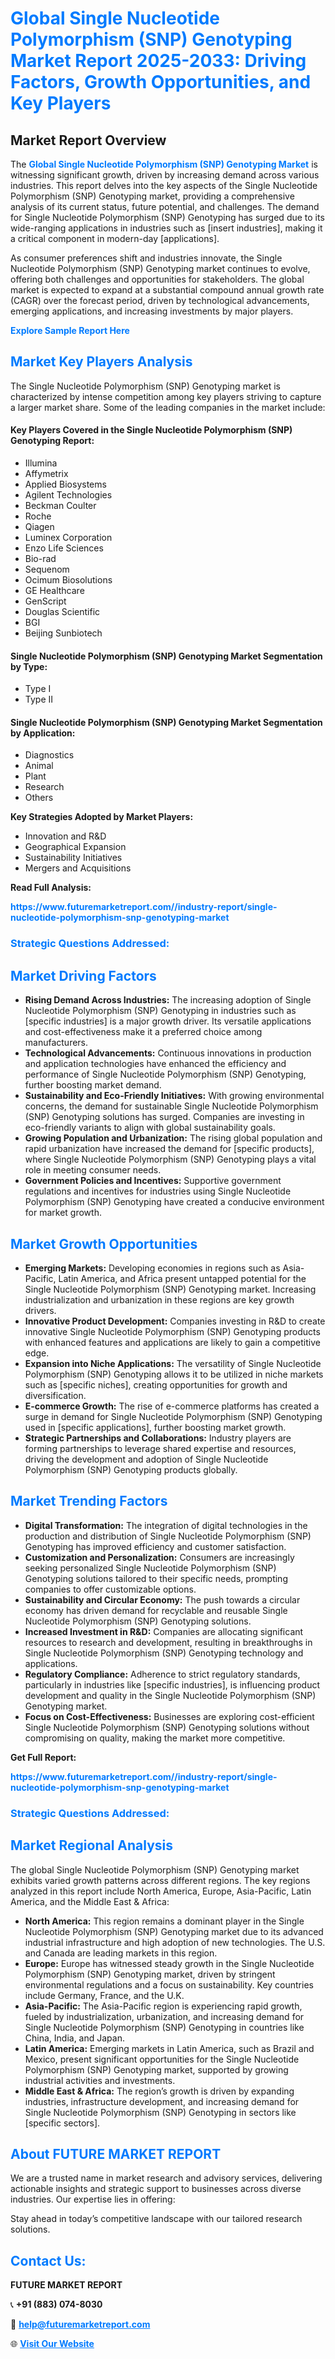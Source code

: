 <h1 style="color: #007BFF;">Global Single Nucleotide Polymorphism (SNP) Genotyping Market Report 2025-2033: Driving Factors, Growth Opportunities, and Key Players</h1>

<section id="overview">
<h2>Market Report Overview</h2>
<p>The <a href="https://www.futuremarketreport.com//industry-report/single-nucleotide-polymorphism-snp-genotyping-market" style="color: #007BFF; text-decoration: none;"><strong>Global Single Nucleotide Polymorphism (SNP) Genotyping Market</strong></a> is witnessing significant growth, driven by increasing demand across various industries. This report delves into the key aspects of the Single Nucleotide Polymorphism (SNP) Genotyping market, providing a comprehensive analysis of its current status, future potential, and challenges. The demand for Single Nucleotide Polymorphism (SNP) Genotyping has surged due to its wide-ranging applications in industries such as [insert industries], making it a critical component in modern-day [applications].</p>
<p>As consumer preferences shift and industries innovate, the Single Nucleotide Polymorphism (SNP) Genotyping market continues to evolve, offering both challenges and opportunities for stakeholders. The global market is expected to expand at a substantial compound annual growth rate (CAGR) over the forecast period, driven by technological advancements, emerging applications, and increasing investments by major players.</p>
</section>

<section id="overview">
<p><a href="https://www.futuremarketreport.com//request-sample/reportId=91296" style="color: #007BFF; text-decoration: none;"><strong>Explore Sample Report Here</strong></a></p>
</section>

<section id="key-players">
<h2 style="color: #007BFF;">Market Key Players Analysis</h2>
<p>The Single Nucleotide Polymorphism (SNP) Genotyping market is characterized by intense competition among key players striving to capture a larger market share. Some of the leading companies in the market include:</p>
<h4>Key Players Covered in the Single Nucleotide Polymorphism (SNP) Genotyping Report:</h4>
<ul><li>Illumina</li><li>Affymetrix</li><li>Applied Biosystems</li><li>Agilent Technologies</li><li>Beckman Coulter</li><li>Roche</li><li>Qiagen</li><li>Luminex Corporation</li><li>Enzo Life Sciences</li><li>Bio-rad</li><li>Sequenom</li><li>Ocimum Biosolutions</li><li>GE Healthcare</li><li>GenScript</li><li>Douglas Scientific</li><li>BGI</li><li>Beijing Sunbiotech</li></ul>
<h4>Single Nucleotide Polymorphism (SNP) Genotyping Market Segmentation by Type:</h4>
<ul><li>Type I</li><li>Type II</li></ul>

<h4>Single Nucleotide Polymorphism (SNP) Genotyping Market Segmentation by Application:</h4>
<ul><li>Diagnostics</li><li>Animal</li><li>Plant</li><li>Research</li><li>Others</li></ul>
<p><strong>Key Strategies Adopted by Market Players:</strong></p>
<ul>
<li>Innovation and R&D</li>
<li>Geographical Expansion</li>
<li>Sustainability Initiatives</li>
<li>Mergers and Acquisitions</li>
</ul>
</section>

<section>
<p><strong>Read Full Analysis: </strong></p><a href="https://www.futuremarketreport.com//industry-report/single-nucleotide-polymorphism-snp-genotyping-market" style="color: #007BFF; text-decoration: none;"><strong>https://www.futuremarketreport.com//industry-report/single-nucleotide-polymorphism-snp-genotyping-market</strong></a>
<h3 style="color: #007BFF;">Strategic Questions Addressed:</h3>
</section>

<section id="driving-factors">
<h2 style="color: #007BFF;">Market Driving Factors</h2>
<ul>
<li><strong>Rising Demand Across Industries:</strong> The increasing adoption of Single Nucleotide Polymorphism (SNP) Genotyping in industries such as [specific industries] is a major growth driver. Its versatile applications and cost-effectiveness make it a preferred choice among manufacturers.</li>
<li><strong>Technological Advancements:</strong> Continuous innovations in production and application technologies have enhanced the efficiency and performance of Single Nucleotide Polymorphism (SNP) Genotyping, further boosting market demand.</li>
<li><strong>Sustainability and Eco-Friendly Initiatives:</strong> With growing environmental concerns, the demand for sustainable Single Nucleotide Polymorphism (SNP) Genotyping solutions has surged. Companies are investing in eco-friendly variants to align with global sustainability goals.</li>
<li><strong>Growing Population and Urbanization:</strong> The rising global population and rapid urbanization have increased the demand for [specific products], where Single Nucleotide Polymorphism (SNP) Genotyping plays a vital role in meeting consumer needs.</li>
<li><strong>Government Policies and Incentives:</strong> Supportive government regulations and incentives for industries using Single Nucleotide Polymorphism (SNP) Genotyping have created a conducive environment for market growth.</li>
</ul>
</section>

<section id="growth-opportunities">
<h2 style="color: #007BFF;">Market Growth Opportunities</h2>
<ul>
<li><strong>Emerging Markets:</strong> Developing economies in regions such as Asia-Pacific, Latin America, and Africa present untapped potential for the Single Nucleotide Polymorphism (SNP) Genotyping market. Increasing industrialization and urbanization in these regions are key growth drivers.</li>
<li><strong>Innovative Product Development:</strong> Companies investing in R&D to create innovative Single Nucleotide Polymorphism (SNP) Genotyping products with enhanced features and applications are likely to gain a competitive edge.</li>
<li><strong>Expansion into Niche Applications:</strong> The versatility of Single Nucleotide Polymorphism (SNP) Genotyping allows it to be utilized in niche markets such as [specific niches], creating opportunities for growth and diversification.</li>
<li><strong>E-commerce Growth:</strong> The rise of e-commerce platforms has created a surge in demand for Single Nucleotide Polymorphism (SNP) Genotyping used in [specific applications], further boosting market growth.</li>
<li><strong>Strategic Partnerships and Collaborations:</strong> Industry players are forming partnerships to leverage shared expertise and resources, driving the development and adoption of Single Nucleotide Polymorphism (SNP) Genotyping products globally.</li>
</ul>
</section>

<section id="trending-factors">
<h2 style="color: #007BFF;">Market Trending Factors</h2>
<ul>
<li><strong>Digital Transformation:</strong> The integration of digital technologies in the production and distribution of Single Nucleotide Polymorphism (SNP) Genotyping has improved efficiency and customer satisfaction.</li>
<li><strong>Customization and Personalization:</strong> Consumers are increasingly seeking personalized Single Nucleotide Polymorphism (SNP) Genotyping solutions tailored to their specific needs, prompting companies to offer customizable options.</li>
<li><strong>Sustainability and Circular Economy:</strong> The push towards a circular economy has driven demand for recyclable and reusable Single Nucleotide Polymorphism (SNP) Genotyping solutions.</li>
<li><strong>Increased Investment in R&D:</strong> Companies are allocating significant resources to research and development, resulting in breakthroughs in Single Nucleotide Polymorphism (SNP) Genotyping technology and applications.</li>
<li><strong>Regulatory Compliance:</strong> Adherence to strict regulatory standards, particularly in industries like [specific industries], is influencing product development and quality in the Single Nucleotide Polymorphism (SNP) Genotyping market.</li>
<li><strong>Focus on Cost-Effectiveness:</strong> Businesses are exploring cost-efficient Single Nucleotide Polymorphism (SNP) Genotyping solutions without compromising on quality, making the market more competitive.</li>
</ul>
</section>

<section>
<p><strong>Get Full Report: </strong></p><a href="https://www.futuremarketreport.com//industry-report/single-nucleotide-polymorphism-snp-genotyping-market" style="color: #007BFF; text-decoration: none;"><strong>https://www.futuremarketreport.com//industry-report/single-nucleotide-polymorphism-snp-genotyping-market</strong></a>
<h3 style="color: #007BFF;">Strategic Questions Addressed:</h3>
</section>


<section id="regional-analysis">
<h2 style="color: #007BFF;">Market Regional Analysis</h2>
<p>The global Single Nucleotide Polymorphism (SNP) Genotyping market exhibits varied growth patterns across different regions. The key regions analyzed in this report include North America, Europe, Asia-Pacific, Latin America, and the Middle East & Africa:</p>
<ul>
<li><strong>North America:</strong> This region remains a dominant player in the Single Nucleotide Polymorphism (SNP) Genotyping market due to its advanced industrial infrastructure and high adoption of new technologies. The U.S. and Canada are leading markets in this region.</li>
<li><strong>Europe:</strong> Europe has witnessed steady growth in the Single Nucleotide Polymorphism (SNP) Genotyping market, driven by stringent environmental regulations and a focus on sustainability. Key countries include Germany, France, and the U.K.</li>
<li><strong>Asia-Pacific:</strong> The Asia-Pacific region is experiencing rapid growth, fueled by industrialization, urbanization, and increasing demand for Single Nucleotide Polymorphism (SNP) Genotyping in countries like China, India, and Japan.</li>
<li><strong>Latin America:</strong> Emerging markets in Latin America, such as Brazil and Mexico, present significant opportunities for the Single Nucleotide Polymorphism (SNP) Genotyping market, supported by growing industrial activities and investments.</li>
<li><strong>Middle East & Africa:</strong> The region’s growth is driven by expanding industries, infrastructure development, and increasing demand for Single Nucleotide Polymorphism (SNP) Genotyping in sectors like [specific sectors].</li>
</ul>
</section>

<footer>
<h2 style="color: #007BFF;">About FUTURE MARKET REPORT</h2>
<p>We are a trusted name in market research and advisory services, delivering actionable insights and strategic support to businesses across diverse industries. Our expertise lies in offering:</p>

<p>Stay ahead in today’s competitive landscape with our tailored research solutions.</p>

<h2 style="color: #007BFF;">Contact Us:</h2>
<p><strong>FUTURE MARKET REPORT</strong></p>
<p>📞 <strong>+91 (883) 074-8030</strong></p>
<p>📧 <strong><a href="mailto:help@futuremarketreport.com" style="color: #007BFF;">help@futuremarketreport.com</a></strong></p>
<p>🌐 <strong><a href="https://www.futuremarketreport.com/" style="color: #007BFF;">Visit Our Website</a></strong></p>
</footer>